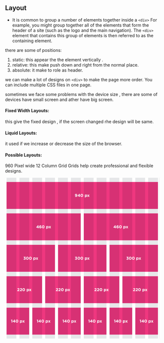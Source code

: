 ## Layout
* It is common to group a number of elements together inside a `<div>` For example, you might group together all of the elements that form the header of a site (such as the logo and the main navigation). The `<div>` element that contains this group of elements is then referred to as the containing element.


there are some of positions:
1. static: this appear the the element vertically .
2. relative: this make push down and right from the normal place.
3. absolute: it make to role as header.

we can make a lot of designs on `<div>` to make the page more order.
You can include multiple CSS files in one page.

sometimes we face some problems with the device size , there are some of devices have small screen and ather have big screen.

#### Fixed Width Layouts:
this give the fixed design , if the screen changed rhe design will be same.

#### Liquid Layouts:
it used if we increase or decrease the size of the browser.

#### Possible Layouts:
960 Pixel wide
12 Column Grid
Grids help create professional and flexible designs.

![](img/cont.PNG)



